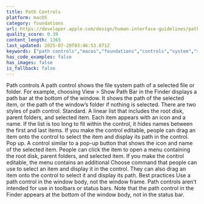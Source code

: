 ```yaml
---
title: Path Controls
platform: macOS
category: foundations
url: https://developer.apple.com/design/human-interface-guidelines/path-controls
quality_score: 0.39
content_length: 1365
last_updated: 2025-07-20T03:46:53.871Z
keywords: ["path controls","macos","foundations","controls","system","status"]
has_code_examples: false
has_images: false
is_fallback: false
---
```


Path controls A path control shows the file system path of a selected file or folder. For example, choosing View > Show Path Bar in the Finder displays a path bar at the bottom of the window. It shows the path of the selected item, or the path of the window’s folder if nothing is selected. There are two styles of path control. Standard. A linear list that includes the root disk, parent folders, and selected item. Each item appears with an icon and a name. If the list is too long to fit within the control, it hides names between the first and last items. If you make the control editable, people can drag an item onto the control to select the item and display its path in the control. Pop up. A control similar to a pop-up button that shows the icon and name of the selected item. People can click the item to open a menu containing the root disk, parent folders, and selected item. If you make the control editable, the menu contains an additional Choose command that people can use to select an item and display it in the control. They can also drag an item onto the control to select it and display its path. Best practices Use a path control in the window body, not the window frame. Path controls aren’t intended for use in toolbars or status bars. Note that the path control in the Finder appears at the bottom of the window body, not in the status bar.
